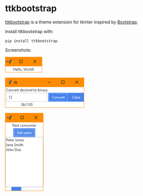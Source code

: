 # ttkbootstrap

[ttkbootstrap](https://ttkbootstrap.readthedocs.io/) is a theme extension for
tkinter inspired by [Bootstrap](https://getbootstrap.com/).

Install ttkbootstrap with:

```
pip install ttkbootstrap
```

Screenshots:

![Screenshot](.screenshots/helloworld.png)

![Screenshot](.screenshots/simple_form.png)

![Screenshot](.screenshots/rest_consumer.png)
